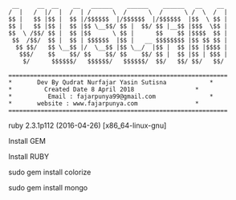 	 __     __  __    __   ______    ______    ______   __    __ 
	/  |   /  |/  |  /  | /      \  /      \  /      \ /  \  /  |
	$$ |   $$ |$$ |  $$ |/$$$$$$  |/$$$$$$  |/$$$$$$  |$$  \ $$ |
	$$ |   $$ |$$ |  $$ |$$ \__$$/ $$ |  $$/ $$ |__$$ |$$$  \$$ |
	$$  \ /$$/ $$ |  $$ |$$      \ $$ |      $$    $$ |$$$$  $$ |
	 $$  /$$/  $$ |  $$ | $$$$$$  |$$ |   __ $$$$$$$$ |$$ $$ $$ |
	  $$ $$/   $$ \__$$ |/  \__$$ |$$ \__/  |$$ |  $$ |$$ |$$$$ |
	   $$$/    $$    $$/ $$    $$/ $$    $$/ $$ |  $$ |$$ | $$$ |
	    $/      $$$$$$/   $$$$$$/   $$$$$$/  $$/   $$/ $$/   $$/ 

	=============================================================
	* 	    Dev By Qudrat Nurfajar Yasin Sutisna            *
	* 		  Created Date 8 April 2018                 *
	* 	       Email : fajarpunya99@gmail.com               *
	* 		website : www.fajarpunya.com                *
	=============================================================

<p>ruby 2.3.1p112 (2016-04-26) [x86_64-linux-gnu]</p>
<p>Install GEM</p>
<p>Install RUBY</p>
<p>sudo gem install colorize</p>
<p>sudo gem install mongo</p>